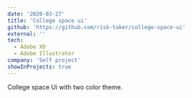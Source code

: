 ```yaml
---
date: '2020-03-27'
title: 'College space ui'
github: 'https://github.com/risk-taker/college-space-ui'
external: ''
tech:
  - Adobe XD
  - Adobe Illustrator
company: 'Self project'
showInProjects: true
---
```


College space Ui with two color theme.
